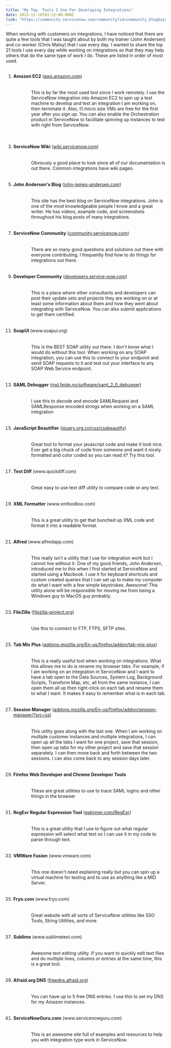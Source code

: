 ```yaml
---
title: "My Top  Tools I Use For Developing Integrations"
date: 2013-11-16T03:22:00.000Z
link: "https://community.servicenow.com/community?id=community_blog&sys_id=187dae29dbd0dbc01dcaf3231f96191d"
---
```

<p>When working with customers on integrations, I have noticed that there are quite a few tools that I was taught about by both my trainer (John Andersen) and co-worker (Chris Maloy) that I use every day. I wanted to share the top 21 tools I use every day while working on integrations so that they may help others that do the same type of work I do. These are listed in order of most used.<br /><!--break--><br /><ol><li><b>Amazon EC2</b> (<a title="s.amazon.com" href="http://aws.amazon.com">aws.amazon.com</a>)</li><li style="list-style: none"><br /> <div style="margin-left: 2em"><br /> <div style="margin-left: 2em">This is by far the most used tool since I work remotely. I use the ServiceNow integration into Amazon EC2 to spin up a test machine to develop and test an integration I am working on, then terminate it. Also, t1.micro size VMs are free for the first year after you sign up. You can also enable the Orchestration product in ServiceNow to facilitate spinning up instances to test with right from ServiceNow.</div><br /></div><br /><br /></li><li><b>ServiceNow Wiki</b> (<a title="ki.servicenow.com" href="http://wiki.servicenow.com">wiki.servicenow.com</a>)</li><li style="list-style: none"><br /> <div style="margin-left: 2em"><br /> <div style="margin-left: 2em">Obviously a good place to look since all of our documentation is out there. Common integrations have wiki pages.</div><br /></div><br /></li><li><b>John Andersen's Blog</b> (<a title="hn-james-andersen.com" href="http://john-james-andersen.com">john-james-andersen.com</a>)</li><li style="list-style: none"><br /> <div style="margin-left: 2em"><br /> <div style="margin-left: 2em">This site has the best blog on ServiceNow integrations. John is one of the most knowledgeable people I know and a great writer. He has videos, example code, and screenshots throughout his blog posts of many integrations.</div><br /></div><br /></li><li><b>ServiceNow Community</b> (<a title="mmunity.servicenow.com" href="http://community.servicenow.com">community.servicenow.com</a>)</li><li style="list-style: none"><br /> <div style="margin-left: 2em"><br /> <div style="margin-left: 2em">There are so many good questions and solutions out there with everyone contributing. I frequently find how to do things for integrations out there.</div><br /></div><br /></li><li><b>Developer Community</b> (<a title="velopers.service-now.com" href="http://developers.service-now.com">developers.service-now.com</a>)</li><li style="list-style: none"><br /> <div style="margin-left: 2em"><br /> <div style="margin-left: 2em">This is a place where other consultants and developers can post their update sets and projects they are working on or at least some information about them and how they went about integrating with ServiceNow. You can also submit applications to get them certified.</div><br /></div><br /></li><li><b>SoapUI</b> (www.soapui.org)</li><li style="list-style: none"><br /> <div style="margin-left: 2em"><br /> <div style="margin-left: 2em">This is the BEST SOAP utility out there. I don't know what I would do without this tool. When working on any SOAP integration, you can use this to connect to your endpoint and send SOAP requests to it and test out your interface to any SOAP Web Service endpoint.</div><br /></div><br /></li><li><b>SAML Debugger</b> (<a title="d.feide.no/software/saml_2_0_debugger" href="http://rnd.feide.no/software/saml_2_0_debugger">rnd.feide.no/software/saml_2_0_debugger</a>)</li><li style="list-style: none"><br /> <div style="margin-left: 2em"><br /> <div style="margin-left: 2em">I use this to decode and encode SAMLRequest and SAMLResponse encoded strings when working on a SAML integration</div><br /></div><br /></li><li><b>JavaScript Beautifier</b> (<a title="uery.org.cn/css/cssbeautify" href="http://jquery.org.cn/css/cssbeautify">jquery.org.cn/css/cssbeautify</a>)</li><li style="list-style: none"><br /> <div style="margin-left: 2em"><br /> <div style="margin-left: 2em">Great tool to format your javascript code and make it look nice. Ever get a big chuck of code from someone and want it nicely formatted and color coded so you can read it? Try this tool.</div><br /></div><br /></li><li><b>Text Diff</b> (www.quickdiff.com)</li><li style="list-style: none"><br /> <div style="margin-left: 2em"><br /> <div style="margin-left: 2em">Great easy to use text diff utility to compare code or any text.</div><br /></div><br /></li><li><b>XML Formatter</b> (www.xmltoolbox.com)</li><li style="list-style: none"><br /> <div style="margin-left: 2em"><br /> <div style="margin-left: 2em">This is a great utility to get that bunched up XML code and format it into a readable format.</div><br /></div><br /></li><li><b>Alfred</b> (www.alfredapp.com)</li><li style="list-style: none"><br /> <div style="margin-left: 2em"><br /> <div style="margin-left: 2em">This really isn't a utility that I use for integration work but I cannot live without it. One of my good friends, John Andersen, introduced me to this when I first started at ServiceNow and started using a Macbook. I use it for keyboard shortcuts and custom created queries that I can set up to make my computer do what I want with a few simple keystrokes. Awesome! This utility alone will be responsible for moving me from being a Windows guy to MacOS guy probably.</div><br /></div><br /></li><li><b>FileZilla</b> (<a title="lezilla-project.org" href="http://filezilla-project.org">filezilla-project.org</a>)</li><li style="list-style: none"><br /> <div style="margin-left: 2em"><br /> <div style="margin-left: 2em">Use this to connect to FTP, FTPS, SFTP sites.</div><br /></div><br /></li><li><b>Tab Mix Plus</b> (<a title="dons.mozilla.org/En-us/firefox/addon/tab-mix-plus" href="http://addons.mozilla.org/En-us/firefox/addon/tab-mix-plus">addons.mozilla.org/En-us/firefox/addon/tab-mix-plus</a>)</li><li style="list-style: none"><br /> <div style="margin-left: 2em"><br /> <div style="margin-left: 2em">This is a really useful tool when working on integrations. What this allows me to do is rename my browser tabs. For example, if I am working on an integration in ServiceNow and I want to have a tab open to the Data Sources, System Log, Background Scripts, Transform Map, etc, all from the same instance, I can open them all up then right-click on each tab and rename them to what I want. It makes it easy to remember what is in each tab.</div><br /></div><br /></li><li><b>Session Manager</b> (<a title="dons.mozilla.org/En-us/firefox/addon/session-manager/?src=ss" href="http://addons.mozilla.org/En-us/firefox/addon/session-manager/?src=ss">addons.mozilla.org/En-us/firefox/addon/session-manager/?src=ss</a>)</li><li style="list-style: none"><br /> <div style="margin-left: 2em"><br /> <div style="margin-left: 2em">This utility goes along with the last one. When I am working on multiple customer instances and multiple integrations, I can open up all the tabs I want for one project, save that session, then open up tabs for my other project and save that session separately. I can then move back and forth between the two sessions. I can also come back to any session days later.</div><br /></div><br /></li><li><b>Firefox Web Developer and Chrome Developer Tools</b></li><li style="list-style: none"><br /> <div style="margin-left: 2em"><br /> <div style="margin-left: 2em">These are great utilities to use to trace SAML logins and other things in the browser</div><br /></div><br /></li><li><b>RegExr Regular Expression Tool</b> (<a title="kinner.com/RegExr" href="http://gskinner.com/RegExr">gskinner.com/RegExr</a>)</li><li style="list-style: none"><br /> <div style="margin-left: 2em"><br /> <div style="margin-left: 2em">This is a great utility that I use to figure out what regular expression will select what text so I can use it in my code to parse through text.</div><br /></div><br /></li><li><b>VMWare Fusion</b> (www.vmware.com)</li><li style="list-style: none"><br /> <div style="margin-left: 2em"><br /> <div style="margin-left: 2em">This one doesn't need explaining really but you can spin up a virtual machine for testing and to use as anything like a MID Server.</div><br /></div><br /></li><li><b>Fryo.com</b> (www.fryo.com)</li><li style="list-style: none"><br /> <div style="margin-left: 2em"><br /> <div style="margin-left: 2em">Great website with all sorts of ServiceNow utilities like SSO Tools, String Utilities, and more.</div><br /></div><br /></li><li><b>Sublime</b> (www.sublimetext.com)</li><li style="list-style: none"><br /> <div style="margin-left: 2em"><br /> <div style="margin-left: 2em">Awesome text editing utility. If you want to quickly edit text files and do multiple lines, columns or entries at the same time, this is a great tool.</div><br /></div><br /></li><li><b>Afraid.org DNS</b> (<a title="eedns.afraid.org" href="http://freedns.afraid.org">freedns.afraid.org</a>)</li><li style="list-style: none"><br /> <div style="margin-left: 2em"><br /> <div style="margin-left: 2em">You can have up to 5 free DNS entries. I use this to set my DNS for my Amazon instances.</div><br /></div><br /></li><li><b>ServiceNowGuru.com</b> (www.servicenowguru.com)</li><li style="list-style: none"><br /> <div style="margin-left: 2em"><br /> <div style="margin-left: 2em">This is an awesome site full of examples and resources to help you with integration type work in ServiceNow.</div><br /></div><br /></li></ol></p>